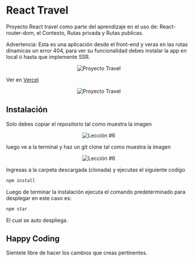 # React Travel

Proyecto React travel como parte del aprendizaje en el uso de: 
React-router-dom, el Contexto, Rutas privada y Rutas publicas.

Advertencia: Esta es una aplicación desde el front-end y veras en las rutas dinamicas un error 404, para ver su funcionalidad debes instalar la app en local ó hasta que implemente SSR.

<p align="center">
  <img src="public\readme\portada.gif" alt="Proyecto Travel" />
</p>

Ver en [Vercel](https://react-travel-brown.vercel.app/)

<p align="center">
  <img src="public\readme\recorrido.gif" alt="Proyecto Travel" />
</p>

## Instalación

Solo debes copiar el repositorio tal como muestra la imagen

<p align="center">
  <img src="https://i.ibb.co/CPp0nX5/copiar-repo.gif" alt="Lección #6" />
</p>

luego ve a la terminal y haz un git clone tal como muestra la imagen


<p align="center">
  <img src="https://i.ibb.co/Z63C7mf/clonar-repo-1.gif" alt="Lección #6" />
</p>

Ingresas a la carpeta descargada (clonada) y ejecutas el siguiente codigo

```bash
npm install
```

Luego de terminar la instalación ejecuta el comando predeterminado para desplegar en este caso es:

```bash
npm star
```

El cual se auto despliega.

## Happy Coding

Sientete libre de hacer los cambios que creas pertinentes.

